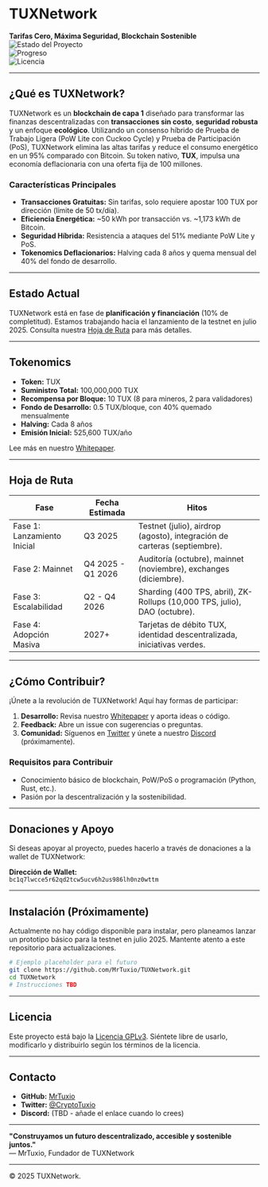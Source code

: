 # TUXNetwork
**Tarifas Cero, Máxima Seguridad, Blockchain Sostenible**  
![Estado del Proyecto](https://img.shields.io/badge/Estado-Planning%20%26%20Funding-brightgreen)  
![Progreso](https://img.shields.io/badge/Progreso-10%25-blue)  
![Licencia](https://img.shields.io/badge/Licencia-MIT-yellow)

---

## ¿Qué es TUXNetwork?
TUXNetwork es un **blockchain de capa 1** diseñado para transformar las finanzas descentralizadas con **transacciones sin costo**, **seguridad robusta** y un enfoque **ecológico**. Utilizando un consenso híbrido de Prueba de Trabajo Ligera (PoW Lite con Cuckoo Cycle) y Prueba de Participación (PoS), TUXNetwork elimina las altas tarifas y reduce el consumo energético en un 95% comparado con Bitcoin. Su token nativo, **TUX**, impulsa una economía deflacionaria con una oferta fija de 100 millones.

### Características Principales
- **Transacciones Gratuitas:** Sin tarifas, solo requiere apostar 100 TUX por dirección (límite de 50 tx/día).
- **Eficiencia Energética:** ~50 kWh por transacción vs. ~1,173 kWh de Bitcoin.
- **Seguridad Híbrida:** Resistencia a ataques del 51% mediante PoW Lite y PoS.
- **Tokenomics Deflacionarios:** Halving cada 8 años y quema mensual del 40% del fondo de desarrollo.

---

## Estado Actual
TUXNetwork está en fase de **planificación y financiación** (10% de completitud). Estamos trabajando hacia el lanzamiento de la testnet en julio 2025. Consulta nuestra  [Hoja de Ruta](https://github.com/MrTuxio/TUXNetwork/blob/main/Whitepaper.md#6-hoja-de-ruta) para más detalles.

---

## Tokenomics
- **Token:** TUX  
- **Suministro Total:** 100,000,000 TUX  
- **Recompensa por Bloque:** 10 TUX (8 para mineros, 2 para validadores)  
- **Fondo de Desarrollo:** 0.5 TUX/bloque, con 40% quemado mensualmente  
- **Halving:** Cada 8 años  
- **Emisión Inicial:** 525,600 TUX/año  

Lee más en nuestro [Whitepaper](https://github.com/MrTuxio/TUXNetwork/blob/main/Whitepaper.md).

---

## Hoja de Ruta
| Fase                  | Fecha Estimada      | Hitos                                                                 |
|-----------------------|---------------------|----------------------------------------------------------------------|
| Fase 1: Lanzamiento Inicial | Q3 2025       | Testnet (julio), airdrop (agosto), integración de carteras (septiembre). |
| Fase 2: Mainnet       | Q4 2025 - Q1 2026 | Auditoría (octubre), mainnet (noviembre), exchanges (diciembre).   |
| Fase 3: Escalabilidad | Q2 - Q4 2026      | Sharding (400 TPS, abril), ZK-Rollups (10,000 TPS, julio), DAO (octubre). |
| Fase 4: Adopción Masiva | 2027+         | Tarjetas de débito TUX, identidad descentralizada, iniciativas verdes. |

---

## ¿Cómo Contribuir?
¡Únete a la revolución de TUXNetwork! Aquí hay formas de participar:
1. **Desarrollo:** Revisa nuestro [Whitepaper](https://github.com/MrTuxio/TUXNetwork/blob/main/Whitepaper.md) y aporta ideas o código.
2. **Feedback:** Abre un issue con sugerencias o preguntas.
3. **Comunidad:** Síguenos en [Twitter](https://twitter.com/CryptoTuxio) y únete a nuestro [Discord](#) (próximamente).

### Requisitos para Contribuir
- Conocimiento básico de blockchain, PoW/PoS o programación (Python, Rust, etc.).
- Pasión por la descentralización y la sostenibilidad.

---

## **Donaciones y Apoyo**
Si deseas apoyar al proyecto, puedes hacerlo a través de donaciones a la wallet de TUXNetwork:

**Dirección de Wallet:**  
`bc1q7lwcce5r62qd2tcw5ucv6h2us986lh0nz0wttm`

---

## Instalación (Próximamente)
Actualmente no hay código disponible para instalar, pero planeamos lanzar un prototipo básico para la testnet en julio 2025. Mantente atento a este repositorio para actualizaciones.

```bash
# Ejemplo placeholder para el futuro
git clone https://github.com/MrTuxio/TUXNetwork.git
cd TUXNetwork
# Instrucciones TBD
```

---

## Licencia
Este proyecto está bajo la [Licencia GPLv3](LICENSE). Siéntete libre de usarlo, modificarlo y distribuirlo según los términos de la licencia.

---

## Contacto
- **GitHub:** [MrTuxio](https://github.com/MrTuxio)
- **Twitter:** [@CryptoTuxio](https://twitter.com/CryptoTuxio)
- **Discord:** (TBD - añade el enlace cuando lo crees)

---

**"Construyamos un futuro descentralizado, accesible y sostenible juntos."**  
— MrTuxio, Fundador de TUXNetwork

---

© 2025 TUXNetwork.
